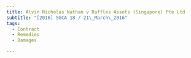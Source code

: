 ```yaml
---
title: Alvin Nicholas Nathan v Raffles Assets (Singapore) Pte Ltd 
subtitle: "[2016] SGCA 18 / 21\_March\_2016"
tags:
  - Contract
  - Remedies
  - Damages

---
```


